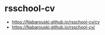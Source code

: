 # rsschool-cv
+ https://Nabarouski.github.io/rsschool-cv/cv
+ https://Nabarouski.github.io/rsschool-cv/

